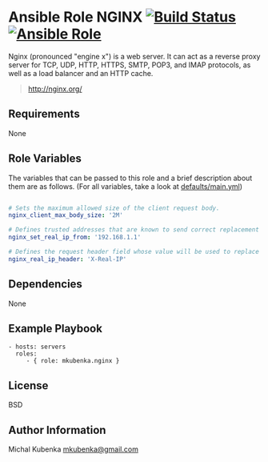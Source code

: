 # Ansible Role NGINX [![Build Status](https://travis-ci.org/mkubenka/ansible-role-nginx.svg?branch=master)](https://travis-ci.org/mkubenka/ansible-role-nginx) [![Ansible Role](https://img.shields.io/ansible/role/11385.svg?maxAge=2592000)]()

Nginx (pronounced "engine x") is a web server. It can act as a reverse proxy server for TCP, UDP, HTTP, HTTPS, SMTP, POP3, and IMAP protocols, as well as a load balancer and an HTTP cache.

> http://nginx.org/

## Requirements

None

## Role Variables

The variables that can be passed to this role and a brief description about
them are as follows. (For all variables, take a look at [defaults/main.yml](defaults/main.yml))

```yaml

# Sets the maximum allowed size of the client request body.
nginx_client_max_body_size: '2M'

# Defines trusted addresses that are known to send correct replacement addresses.
nginx_set_real_ip_from: '192.168.1.1'

# Defines the request header field whose value will be used to replace the client address.
nginx_real_ip_header: 'X-Real-IP'

```

## Dependencies

None

## Example Playbook

    - hosts: servers
      roles:
         - { role: mkubenka.nginx }

## License

BSD

## Author Information

Michal Kubenka <mkubenka@gmail.com>


